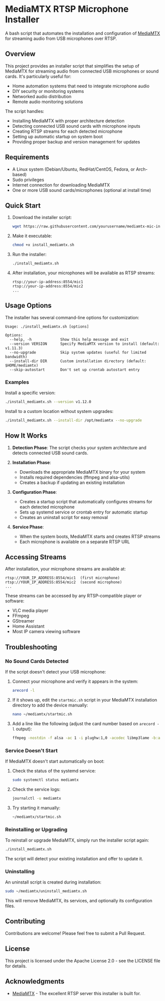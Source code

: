 # MediaMTX RTSP Microphone Installer

A bash script that automates the installation and configuration of [MediaMTX](https://github.com/bluenviron/mediamtx) for streaming audio from USB microphones over RTSP.

## Overview

This project provides an installer script that simplifies the setup of MediaMTX for streaming audio from connected USB microphones or sound cards. It's particularly useful for:

- Home automation systems that need to integrate microphone audio
- DIY security or monitoring systems
- Networked audio distribution
- Remote audio monitoring solutions

The script handles:
- Installing MediaMTX with proper architecture detection
- Detecting connected USB sound cards with microphone inputs
- Creating RTSP streams for each detected microphone
- Setting up automatic startup on system boot
- Providing proper backup and version management for updates

## Requirements

- A Linux system (Debian/Ubuntu, RedHat/CentOS, Fedora, or Arch-based)
- Sudo privileges
- Internet connection for downloading MediaMTX
- One or more USB sound cards/microphones (optional at install time)

## Quick Start

1. Download the installer script:
   ```bash
   wget https://raw.githubusercontent.com/yourusername/mediamtx-mic-installer/main/install_mediamtx.sh
   ```

2. Make it executable:
   ```bash
   chmod +x install_mediamtx.sh
   ```

3. Run the installer:
   ```bash
   ./install_mediamtx.sh
   ```

4. After installation, your microphones will be available as RTSP streams:
   ```
   rtsp://your-ip-address:8554/mic1
   rtsp://your-ip-address:8554/mic2
   ...
   ```

## Usage Options

The installer has several command-line options for customization:

```
Usage: ./install_mediamtx.sh [options]

Options:
  --help, -h             Show this help message and exit
  --version VERSION      Specify MediaMTX version to install (default: v1.11.3)
  --no-upgrade           Skip system updates (useful for limited bandwidth)
  --install-dir DIR      Custom installation directory (default: $HOME/mediamtx)
  --skip-autostart       Don't set up crontab autostart entry
```

### Examples

Install a specific version:
```bash
./install_mediamtx.sh --version v1.12.0
```

Install to a custom location without system upgrades:
```bash
./install_mediamtx.sh --install-dir /opt/mediamtx --no-upgrade
```

## How It Works

1. **Detection Phase**: The script checks your system architecture and detects connected USB sound cards.

2. **Installation Phase**: 
   - Downloads the appropriate MediaMTX binary for your system
   - Installs required dependencies (ffmpeg and alsa-utils)
   - Creates a backup if updating an existing installation

3. **Configuration Phase**:
   - Creates a startup script that automatically configures streams for each detected microphone
   - Sets up systemd service or crontab entry for automatic startup
   - Creates an uninstall script for easy removal

4. **Service Phase**:
   - When the system boots, MediaMTX starts and creates RTSP streams
   - Each microphone is available on a separate RTSP URL

## Accessing Streams

After installation, your microphone streams are available at:
```
rtsp://YOUR_IP_ADDRESS:8554/mic1  (first microphone)
rtsp://YOUR_IP_ADDRESS:8554/mic2  (second microphone)
...
```

These streams can be accessed by any RTSP-compatible player or software:
- VLC media player
- FFmpeg
- GStreamer
- Home Assistant
- Most IP camera viewing software

## Troubleshooting

### No Sound Cards Detected

If the script doesn't detect your USB microphone:

1. Connect your microphone and verify it appears in the system:
   ```bash
   arecord -l
   ```

2. If it shows up, edit the `startmic.sh` script in your MediaMTX installation directory to add the device manually:
   ```bash
   nano ~/mediamtx/startmic.sh
   ```

3. Add a line like the following (adjust the card number based on `arecord -l` output):
   ```bash
   ffmpeg -nostdin -f alsa -ac 1 -i plughw:1,0 -acodec libmp3lame -b:a 160k -ac 2 -content_type 'audio/mpeg' -f rtsp rtsp://localhost:8554/mic1 -rtsp_transport tcp &
   ```

### Service Doesn't Start

If MediaMTX doesn't start automatically on boot:

1. Check the status of the systemd service:
   ```bash
   sudo systemctl status mediamtx
   ```

2. Check the service logs:
   ```bash
   journalctl -u mediamtx
   ```

3. Try starting it manually:
   ```bash
   ~/mediamtx/startmic.sh
   ```

### Reinstalling or Upgrading

To reinstall or upgrade MediaMTX, simply run the installer script again:
```bash
./install_mediamtx.sh
```

The script will detect your existing installation and offer to update it.

### Uninstalling

An uninstall script is created during installation:
```bash
sudo ~/mediamtx/uninstall_mediamtx.sh
```

This will remove MediaMTX, its services, and optionally its configuration files.

## Contributing

Contributions are welcome! Please feel free to submit a Pull Request.

## License

This project is licensed under the Apache License 2.0 - see the LICENSE file for details.

## Acknowledgments

- [MediaMTX](https://github.com/bluenviron/mediamtx) - The excellent RTSP server this installer is built for.
